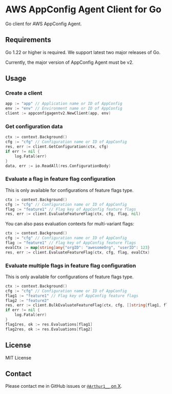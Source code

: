 # AWS AppConfig Agent Client for Go

Go client for AWS AppConfig Agent.

## Requirements

Go 1.22 or higher is required. We support latest two major releases of Go.

Currently, the major version of AppConfig Agent must be v2.

## Usage

### Create a client

```go
app := "app" // Application name or ID of AppConfig
env := "env" // Environment name or ID of AppConfig
client := appconfigagentv2.NewClient(app, env)
```

### Get configuration data

```go
ctx := context.Background()
cfg := "cfg" // Configuration name or ID of AppConfig
res, err := client.GetConfiguration(ctx, cfg)
if err != nil {
    log.Fatal(err)
}
data, err := io.ReadAll(res.ConfigurationBody)
```

### Evaluate a flag in feature flag configuration

This is only available for configurations of feature flags type.

```go
ctx := context.Background()
cfg := "cfg" // Configuration name or ID of AppConfig
flag := "feature1" // Flag key of AppConfig feature flags
res, err := client.EvaluateFeatureFlag(ctx, cfg, flag, nil)
```

You can also pass evaluation contexts for multi-variant flags:

```go
ctx := context.Background()
cfg := "cfg" // Configuration name or ID of AppConfig
flag := "feature1" // Flag key of AppConfig feature flags
evalCtx := map[string]any{"orgID": "awesomeOrg", "userID": 123}
res, err := client.EvaluateFeatureFlag(ctx, cfg, flag, evalCtx)
```

### Evaluate multiple flags in feature flag configuration

This is only available for configurations of feature flags type.

```go
ctx := context.Background()
cfg := "cfg" // Configuration name or ID of AppConfig
flag1 := "feature1" // Flag key of AppConfig feature flags
flag2 := "feature2"
res, err := client.BulkEvaluateFeatureFlag(ctx, cfg, []string{flag1, flag2}, nil)
if err != nil {
    log.Fatal(err)
}
flag1res, ok := res.Evaluations[flag1]
flag2res, ok := res.Evaluations[flag2]
```

## License

MIT License

## Contact

Please contact me in GitHub issues or [`@Arthur1__` on X](https://x.com/arthur1__).
